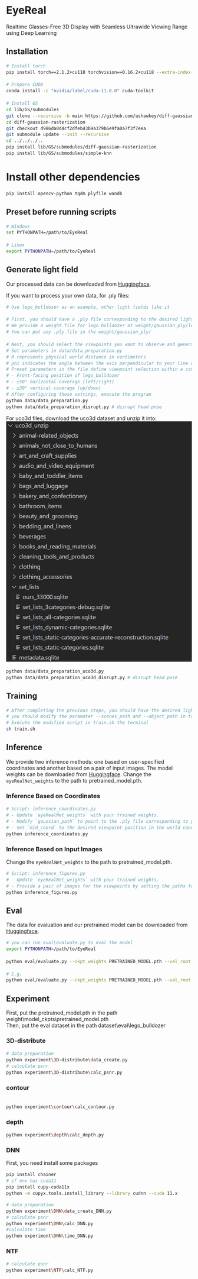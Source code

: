 # EyeReal

Realtime Glasses-Free 3D Display with Seamless Ultrawide Viewing Range using Deep Learning

## Installation

```bash
# Install torch
pip install torch==2.1.2+cu118 torchvision==0.16.2+cu118 --extra-index-url https://download.pytorch.org/whl/cu118

# Prepare CUDA
conda install -c "nvidia/label/cuda-11.8.0" cuda-toolkit

# Install GS
cd lib/GS/submodules
git clone --recursive -b main https://github.com/ashawkey/diff-gaussian-rasterization.git
cd diff-gaussian-rasterization
git checkout d986da0d4cf2dfeb43b9a379b6e9fa0a7f3f7eea
git submodule update --init --recursive
cd ../../../..
pip install lib/GS/submodules/diff-gaussian-rasterization
pip install lib/GS/submodules/simple-knn
``` 

# Install other dependencies
```bash
pip install opencv-python tqdm plyfile wandb
```

## Preset before running scripts
```bash
# Windows
set PYTHONPATH=/path/to/EyeReal

# Linux
export PYTHONPATH=/path/to/EyeReal
```

## Generate light field
Our processed data can be downloaded from [Huggingface](https://huggingface.co/datasets/WeijieMa/EyeReal/tree/main).

If you want to process your own data, for .ply files:

```bash
# Use lego_bulldozer as an example, other light fields like it

# First, you should have a .ply file corresponding to the desired light field
# We provide a weight file for lego_bulldozer at weight/gaussian_ply/lego_bulldozer.ply
# You can put any .ply file in the weight/gaussian_ply/

# Next, you should select the viewpoints you want to observe and generate corresponding images
# Set parameters in data/data_preparation.py
# R represents physical world distance in centimeters
# phi indicates the angle between the axis perpendicular to your line of sight, theta denotes the angle between the coordinate axis aligned with the longer edge of the screen and the line of sight's projection on the ground
# Preset parameters in the file define viewpoint selection within a conical space: 
# - Front-facing position of lego_bulldozer
# - ±50° horizontal coverage (left/right)
# - ±30° vertical coverage (up/down)
# After configuring these settings, execute the program
python data/data_preparation.py
python data/data_preparation_disrupt.py # disrupt head pose
```

For uco3d files, download the uco3d dataset and unzip it into:
![files](assets/image.png)

```bash
python data/data_preparation_uco3d.py
python data/data_preparation_uco3d_disrupt.py # disrupt head pose
```


## Training
```bash
# After completing the previous steps, you should have the desired light field data images ready.
# you should modify the paramater --scenes_path and --object_path in train.sh
# Execute the modified script in train.sh the terminal
sh train.sh
```

## Inference
We provide two inference methods: one based on user-specified coordinates and another based on a pair of input images.
The model weights can be downloaded from [Huggingface](https://huggingface.co/datasets/WeijieMa/EyeReal/tree/main).
Change the `eyeRealNet_weights` to the path to pretrained_model.pth.
### Inference Based on Coordinates
```bash
# Script: inference_coordinates.py
# - Update `eyeRealNet_weights` with your trained weights.
# - Modify `gaussian_path` to point to the .ply file corresponding to your light field data.
# - Set `mid_coord` to the desired viewpoint position in the world coordinate system (in centimeters).
python inference_coordinates.py
```
### Inference Based on Input Images
Change the `eyeRealNet_weights` to the path to pretrained_model.pth.
```bash
# Script: inference_figures.py
# - Update `eyeRealNet_weights` with your trained weights.
# - Provide a pair of images for the viewpoints by setting the paths for `data_path`, `left_eye_path`, and `right_eye_path`.
python inference_figures.py
```

## Eval
The data for evaluation and our pretrained model can be downloaded from [Huggingface](https://huggingface.co/datasets/WeijieMa/EyeReal/tree/main).
```bash
# you can run eval\evaluate.py to eval the model
export PYTHONPATH=/path/to/EyeReal

python eval/evaluate.py --ckpt_weights PRETRAINED_MODEL.pth --val_root VAL_ROOT

# E.g.
python eval/evaluate.py --ckpt_weights PRETRAINED_MODEL.pth --val_root /path/to/uco3d_processed_val_sample

```

## Experiment

First, put the pretrained_model.pth  in the path weight\model_ckpts\pretrained_model.pth\
Then, put the eval dataset in the path dataset\eval\lego_bulldozer

### 3D-distribute


```bash
# data preparation
python experiment\3D-distribute\data_create.py 
# calculate psnr
python experiment\3D-distribute\calc_psnr.py
```

### contour


```bash

python experiment\contour\calc_contour.py

```
### depth


```bash
python experiment\depth\calc_depth.py

```

### DNN

First, you need install some packages

```bash
pip install chainer
# if env has cuda11
pip install cupy-cuda11x
python -m cupyx.tools.install_library --library cudnn --cuda 11.x
```

```bash
# data preparation
python experiment\DNN\data_create_DNN.py
# calculate psnr
python experiment\DNN\calc_DNN.py
#calculate time
python experiment\DNN\time_DNN.py
```

### NTF


```bash
# calculate psnr
python experiment\NTF\calc_NTF.py
```